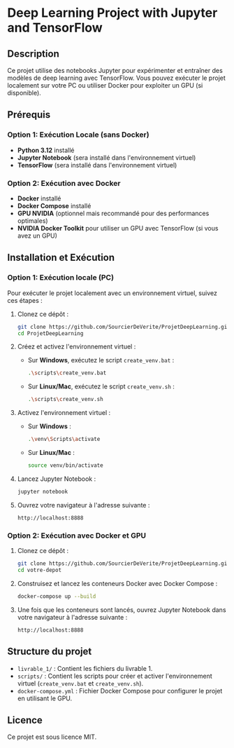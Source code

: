 # Deep Learning Project with Jupyter and TensorFlow

## Description
Ce projet utilise des notebooks Jupyter pour expérimenter et entraîner des modèles de deep learning avec TensorFlow. Vous pouvez exécuter le projet localement sur votre PC ou utiliser Docker pour exploiter un GPU (si disponible).

## Prérequis

### Option 1: Exécution Locale (sans Docker)
- **Python 3.12** installé
- **Jupyter Notebook** (sera installé dans l'environnement virtuel)
- **TensorFlow** (sera installé dans l'environnement virtuel)

### Option 2: Exécution avec Docker
- **Docker** installé
- **Docker Compose** installé
- **GPU NVIDIA** (optionnel mais recommandé pour des performances optimales)
- **NVIDIA Docker Toolkit** pour utiliser un GPU avec TensorFlow (si vous avez un GPU)

## Installation et Exécution

### Option 1: Exécution locale (PC)
Pour exécuter le projet localement avec un environnement virtuel, suivez ces étapes :

1. Clonez ce dépôt :
    ```bash
    git clone https://github.com/SourcierDeVerite/ProjetDeepLearning.git
    cd ProjetDeepLearning
    ```

2. Créez et activez l'environnement virtuel :

   - Sur **Windows**, exécutez le script `create_venv.bat` :
     ```bash
     .\scripts\create_venv.bat
     ```
   - Sur **Linux/Mac**, exécutez le script `create_venv.sh` :
     ```bash
     .\scripts\create_venv.sh
     ```

3. Activez l'environnement virtuel :
   - Sur **Windows** :
     ```bash
     .\venv\Scripts\activate
     ```
   - Sur **Linux/Mac** :
     ```bash
     source venv/bin/activate
     ```

4. Lancez Jupyter Notebook :
    ```bash
    jupyter notebook
    ```

5. Ouvrez votre navigateur à l'adresse suivante :
    ```
    http://localhost:8888
    ```

### Option 2: Exécution avec Docker et GPU

1. Clonez ce dépôt :
    ```bash
    git clone https://github.com/SourcierDeVerite/ProjetDeepLearning.git
    cd votre-depot
    ```

2. Construisez et lancez les conteneurs Docker avec Docker Compose :
    ```bash
    docker-compose up --build
    ```

3. Une fois que les conteneurs sont lancés, ouvrez Jupyter Notebook dans votre navigateur à l'adresse suivante :
    ```
    http://localhost:8888
    ```

## Structure du projet

- `livrable_1/` : Contient les fichiers du livrable 1.
- `scripts/` : Contient les scripts pour créer et activer l'environnement virtuel (`create_venv.bat` et `create_venv.sh`).
- `docker-compose.yml` : Fichier Docker Compose pour configurer le projet en utilisant le GPU.


## Licence

Ce projet est sous licence MIT.
